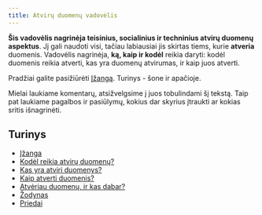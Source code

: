 ```yaml
---
title: Atvirų duomenų vadovėlis
---
```


**Šis vadovėlis nagrinėja teisinius, socialinius ir techninius atvirų duomenų aspektus**. Jį gali naudoti visi, tačiau labiausiai jis skirtas tiems, kurie **atveria** duomenis. Vadovėlis nagrinėja, **ką, kaip ir kodėl** reikia daryti: kodėl duomenis reikia atverti, kas yra duomenų atvirumas, ir kaip juos atverti.

Pradžiai galite pasižiūrėti [Įžangą](introduction/). Turinys - šone ir apačioje.

Mielai laukiame komentarų, atsižvelgsime į juos tobulindami šį tekstą. Taip pat laukiame pagalbos ir pasiūlymų, kokius dar skyrius įtraukti ar kokias sritis išnagrinėti.

## Turinys

-   [Įžanga](introduction/)
-   [Kodėl reikia atvirų duomenų?](why-open-data/)
-   [Kas yra atviri duomenys?](what-is-open-data)
-   [Kaip atverti duomenis?](how-to-open-up-data/)
-   [Atvėriau duomenų, ir kas dabar?](following-up/)
-   [Žodynas](glossary/)
-   [Priedai](appendices/)
